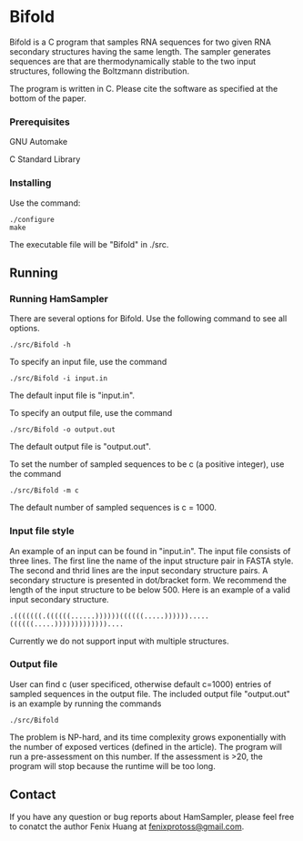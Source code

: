 # Bifold

Bifold is a C program that samples RNA sequences for two given RNA secondary structures having the same length. The sampler generates sequences are that are thermodynamically stable to the two input structures, following the Boltzmann distribution. 

The program is written in C. Please cite the software as specified at the bottom of the paper. 


### Prerequisites

GNU Automake

C Standard Library


### Installing

Use the command: 

```
./configure
make
```
The executable file will be "Bifold" in ./src. 


## Running 

### Running HamSampler 

There are several options for Bifold. Use the following command to see all options. 
```
./src/Bifold -h  
```

To specify an input file, use the command
```
./src/Bifold -i input.in 
```
The default input file is "input.in". 

To specify an output file, use the command
```
./src/Bifold -o output.out 
```
The default output file is "output.out". 

To set the number of sampled sequences to be c (a positive integer), use the command
```
./src/Bifold -m c
```
The default number of sampled sequences is c = 1000. 


### Input file style

An example of an input can be found in "input.in". The input file consists of three lines. The first line the name of the input structure pair in FASTA style. The second and thrid lines are the input secondary structure pairs. A secondary structure is presented in dot/bracket form. We recommend the length of the input structure to be below 500. Here is an example of a valid input secondary structure.  
```
.(((((((.((((((......))))))((((((.....)))))).....((((((.....)))))))))))))....
```

Currently we do not support input with multiple structures. 

### Output file

User can find c (user specificed, otherwise default c=1000) entries of sampled sequences in the output file. The included output file "output.out" is an example by running the commands
```
./src/Bifold 
```

The problem is NP-hard, and its time complexity grows exponentially with the number of exposed vertices (defined in the article). The program will run a pre-assessment on this number. If the assessment is >20, the program will stop because the runtime will be too long. 


## Contact

If you have any question or bug reports about HamSampler, please feel free to conatct the author Fenix Huang at fenixprotoss@gmail.com.  




